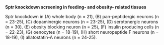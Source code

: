  **Sptr knockdown screening in feeding- and obesity- related tissues**

Sptr knockdown in (A) whole body (n = 21), (B) pan-peptidergic neurons (n = 23-25), (C) dopaminergic neurons (n = 23-25), (D) serotonergic neurons (n = 30), (E) obesity blocking neuron (n = 25), (F) insulin producing cells (n = 22-23), (G) oenocytes (n = 18-19), (H) short neuropeptide F neurons (n = 18-19), (I) allatostatin-A neurons (n = 24-25).
